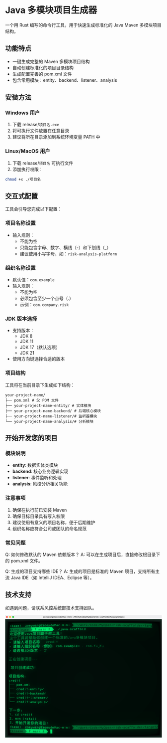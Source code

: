 # Java 多模块项目生成器

一个用 Rust 编写的命令行工具，用于快速生成标准化的 Java Maven 多模块项目结构。

## 功能特点

- 一键生成完整的 Maven 多模块项目结构
- 自动创建标准化的项目目录结构
- 生成配置完善的 pom.xml 文件
- 包含常用模块：entity、backend、listener、analysis

## 安装方法

### Windows 用户
1. 下载 release/`项目名.exe`
2. 将可执行文件放置在任意目录
3. 建议将所在目录添加到系统环境变量 PATH 中

### Linux/MacOS 用户
1. 下载 release/`项目名` 可执行文件
2. 添加执行权限：

```bash
chmod +x ./项目名
```


## 交互式配置

工具会引导您完成以下配置：

### 项目名称设置
- 输入规则：
  - 不能为空
  - 只能包含字母、数字、横线（-）和下划线（_）
  - 建议使用小写字母，如：`risk-analysis-platform`

### 组织名称设置
- 默认值：`com.example`
- 输入规则：
  - 不能为空
  - 必须包含至少一个点号（.）
  - 示例：`com.company.risk`

### JDK 版本选择
- 支持版本：
  - JDK 8
  - JDK 11
  - JDK 17（默认选项）
  - JDK 21
- 使用方向键选择合适的版本

### 项目结构

工具将在当前目录下生成如下结构：

```
your-project-name/
├── pom.xml # 父 POM 文件
├── your-project-name-entity/ # 实体模块
├── your-project-name-backend/ # 后端核心模块
├── your-project-name-listener/# 监听器模块
└── your-project-name-analysis/# 分析模块
```


## 开始开发您的项目

### 模块说明

- **entity**: 数据实体类模块
- **backend**: 核心业务逻辑实现
- **listener**: 事件监听和处理
- **analysis**: 风控分析相关功能

### 注意事项

1. 确保在执行前已安装 Maven
2. 确保目标目录具有写入权限
3. 建议使用有意义的项目名称，便于后期维护
4. 组织名称应符合公司或团队的命名规范

### 常见问题

Q: 如何修改默认的 Maven 依赖版本？
A: 可以在生成项目后，直接修改根目录下的 pom.xml 文件。

Q: 生成的项目支持哪些 IDE？
A: 生成的项目是标准的 Maven 项目，支持所有主流 Java IDE（如 IntelliJ IDEA、Eclipse 等）。

## 技术支持

如遇到问题，请联系风控系统部技术支持团队。

![alt text](image.png)